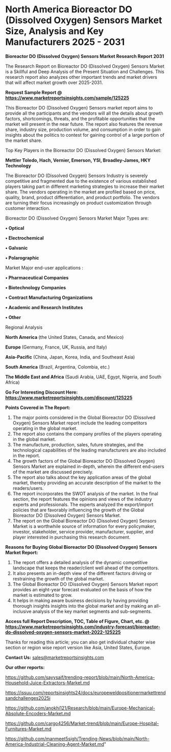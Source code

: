 # North America Bioreactor DO (Dissolved Oxygen) Sensors Market Size, Analysis and Key Manufacturers 2025 - 2031

<strong>Bioreactor DO (Dissolved Oxygen) Sensors Market Research Report 2031</strong>

The Research Report on Bioreactor DO (Dissolved Oxygen) Sensors Market is a Skillful and Deep Analysis of the Present Situation and Challenges. This research report also analyzes other important trends and market drivers that will affect market growth over 2025-2031.

<strong>Request Sample Report @ <a href=https://www.marketreportsinsights.com/sample/125225>https://www.marketreportsinsights.com/sample/125225</a></strong>

This Bioreactor DO (Dissolved Oxygen) Sensors market report aims to provide all the participants and the vendors will all the details about growth factors, shortcomings, threats, and the profitable opportunities that the market will present in the near future. The report also features the revenue share, industry size, production volume, and consumption in order to gain insights about the politics to contest for gaining control of a large portion of the market share.

Top Key Players in the Bioreactor DO (Dissolved Oxygen) Sensors Market:

<strong>Mettler Toledo, Hach, Vernier, Emerson, YSI, Broadley-James, HKY Technology</strong>

The Bioreactor DO (Dissolved Oxygen) Sensors Industry is severely competitive and fragmented due to the existence of various established players taking part in different marketing strategies to increase their market share. The vendors operating in the market are profiled based on price, quality, brand, product differentiation, and product portfolio. The vendors are turning their focus increasingly on product customization through customer interaction.

Bioreactor DO (Dissolved Oxygen) Sensors Market Major Types are:

<strong>• Optical

• Electrochemical

• Galvanic

• Polarographic</strong>

Market Major end-user applications :

<strong>• Pharmaceutical Companies

• Biotechnology Companies

• Contract Manufacturing Organizations

• Academic and Research Institutes

• Other</strong>

Regional Analysis

</u><strong><b>North America</b></strong> (the United States, Canada, and Mexico)

<strong><b>Europe </b></strong>(Germany, France, UK, Russia, and Italy)

<strong><b>Asia-Pacific</b></strong> (China, Japan, Korea, India, and Southeast Asia)

<strong><b>South America</b></strong> (Brazil, Argentina, Colombia, etc.)

<strong><b>The Middle East and Africa</b></strong> (Saudi Arabia, UAE, Egypt, Nigeria, and South Africa)

<strong>Go For Interesting Discount Here: <a href=https://www.marketreportsinsights.com/discount/125225>https://www.marketreportsinsights.com/discount/125225</a></strong>

<strong>Points Covered in The Report:</strong>
<ol>
  <li>The major points considered in the Global Bioreactor DO (Dissolved Oxygen) Sensors Market report include the leading competitors operating in the global market.</li>
  <li>The report also contains the company profiles of the players operating in the global market.</li>
  <li>The manufacture, production, sales, future strategies, and the technological capabilities of the leading manufacturers are also included in the report.</li>
  <li>The growth factors of the Global Bioreactor DO (Dissolved Oxygen) Sensors Market are explained in-depth, wherein the different end-users of the market are discussed precisely.</li>
  <li>The report also talks about the key application areas of the global market, thereby providing an accurate description of the market to the readers/users.</li>
  <li>The report incorporates the SWOT analysis of the market. In the final section, the report features the opinions and views of the industry experts and professionals. The experts analyzed the export/import policies that are favorably influencing the growth of the Global Bioreactor DO (Dissolved Oxygen) Sensors Market.</li>
  <li>The report on the Global Bioreactor DO (Dissolved Oxygen) Sensors Market is a worthwhile source of information for every policymaker, investor, stakeholder, service provider, manufacturer, supplier, and player interested in purchasing this research document.</li>
</ol>
<strong>Reasons for Buying Global Bioreactor DO (Dissolved Oxygen) Sensors Market Report:</strong>

<ol>
  <li>The report offers a detailed analysis of the dynamic competitive landscape that keeps the reader/client well ahead of the competitors.</li>
  <li>It also presents an in-depth view of the different factors driving or restraining the growth of the global market.</li>
  <li>The Global Bioreactor DO (Dissolved Oxygen) Sensors Market report provides an eight-year forecast evaluated on the basis of how the market is estimated to grow.</li>
  <li>It helps in making aware business decisions by having providing thorough insights insights into the global market and by making an all-inclusive analysis of the key market segments and sub-segments.</li>
</ol>
<strong>Access full Report Description, TOC, Table of Figure, Chart, etc. @ <a href=https://www.marketreportsinsights.com/industry-forecast/bioreactor-do-dissolved-oxygen-sensors-market-2022-125225>https://www.marketreportsinsights.com/industry-forecast/bioreactor-do-dissolved-oxygen-sensors-market-2022-125225</a></strong>


Thanks for reading this article; you can also get individual chapter wise section or region wise report version like Asia, United States, Europe.

<strong>Contact Us:</strong>
sales@marketreportsinsights.com

<strong>Our other reports:</strong>

<a href=https://github.com/sayysaif/trending-report/blob/main/North-America-Household-Juice-Extractors-Market.md>https://github.com/sayysaif/trending-report/blob/main/North-America-Household-Juice-Extractors-Market.md</a>

<a href=https://issuu.com/reportsinsights24/docs/europeweldpositionermarkettrendsandchallenges2025i>https://issuu.com/reportsinsights24/docs/europeweldpositionermarkettrendsandchallenges2025i</a>

<a href=https://github.com/anokhi121/Research/blob/main/Europe-Mechanical-Absolute-Encoders-Market.md>https://github.com/anokhi121/Research/blob/main/Europe-Mechanical-Absolute-Encoders-Market.md</a>

<a href=https://github.com/cargo4256/Market-trend/blob/main/Europe-Hospital-Furnitures-Market.md>https://github.com/cargo4256/Market-trend/blob/main/Europe-Hospital-Furnitures-Market.md</a>

<a href=https://github.com/manmeet5sigh/Trending-News/blob/main/North-America-Industrial-Cleaning-Agent-Market.md>https://github.com/manmeet5sigh/Trending-News/blob/main/North-America-Industrial-Cleaning-Agent-Market.md</a>"
